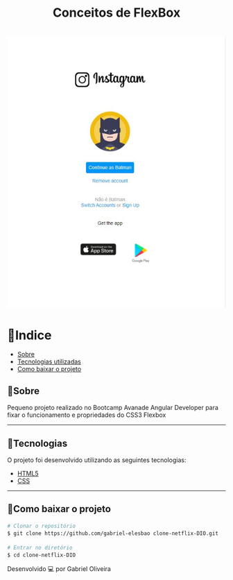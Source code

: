 <h1 align="center"> Conceitos de FlexBox </span> </h1>


<h1> 
    <img src="mobile.JPG"> 
</h1>

# 🔗Indice
- [Sobre](#-Sobre)
- [Tecnologias utilizadas](#-Tecnologias)
- [Como baixar o projeto](#-Como-baixar-o-projeto)

## 📝Sobre

Pequeno projeto realizado no Bootcamp Avanade Angular Developer para fixar o funcionamento e propriedades do CSS3 Flexbox

---

## 🚀Tecnologias

O projeto foi desenvolvido utilizando as seguintes tecnologias:

- [HTML5](https://developer.mozilla.org/en-US/docs/Web/Guide/HTML/HTML5) 
- [CSS](https://developer.mozilla.org/en-US/docs/Web/CSS)


---

## 📂Como baixar o projeto

````bash
# Clonar o repositório
$ git clone https://github.com/gabriel-elesbao clone-netflix-DIO.git

# Entrar no diretório 
$ cd clone-netflix-DIO

````

Desenvolvido 💻 por Gabriel Oliveira


​		


